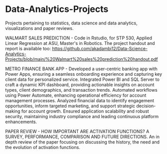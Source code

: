 # Data-Analytics-Projects
Projects pertaining to statistics, data science and data analytics, visualizations and paper reviews.

WALMART SALES PREDICTION -
Code in Rstudio, for STP 530, Applied Linear Regression at ASU, Master's in Robotics.
The project handout and report is available too: https://github.com/akadambi12/Data-Science-Analytics-Projects/blob/main/%20Walmart%20sales%20prediction%20handout.pdf

METRO FINANCE BANK APP -
Developed a user-centric banking app with Power Apps, ensuring a seamless onboarding experience and capturing key client data for personalized service.
Integrated Power BI and SQL Server to craft a dynamic KPI dashboard, providing actionable insights on account types, client demographics, and transaction trends.
Automated workflows using Power Automate, enhancing operational efficiency for account management processes.
Analyzed financial data to identify engagement opportunities, inform targeted marketing, and support strategic decision-making for account growth.
Ensured application scalability and robust security, maintaining industry compliance and leading continuous platform enhancements.

PAPER REVIEW - HOW IMPORTANT ARE ACTIVATION FUNCTIONS? A SURVEY, PERFORMANCE, COMPARISON AND FUTURE DIRECTIONS. 
An in depth review of the paper focusing on discussing the history, the need and the evolution of activation functions.  
